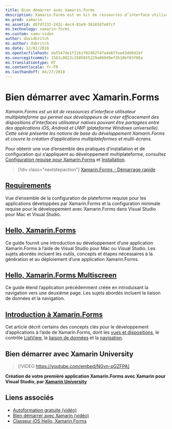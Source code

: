 ```yaml
---
title: Bien démarrer avec Xamarin.Forms
description: Xamarin.Forms est un kit de ressources d’interface utilisateur multiplateforme qui permet aux développeurs de créer efficacement des dispositions d’interfaces utilisateur natives pouvant être partagées entre des applications iOS, Android et UWP (plateforme Windows universelle). Cette série présente les notions de base du développement Xamarin.Forms et couvre la création d’applications multiplateformes et multi-écrans.
ms.prod: xamarin
ms.assetid: d87d7232-242c-4ec4-81e9-36103d7e8fcf
ms.technology: xamarin-forms
ms.custom: xamu-video
author: davidbritch
ms.author: dabritch
ms.date: 12/02/2016
ms.openlocfilehash: da5547de1f21b1f02462f47a4e6ffee43dd0d1bf
ms.sourcegitcommit: 1561c8022c3585655229a869d9ef3510bf83f00a
ms.translationtype: HT
ms.contentlocale: fr-FR
ms.lasthandoff: 04/27/2018
---
```

# <a name="getting-started-with-xamarinforms"></a>Bien démarrer avec Xamarin.Forms

_Xamarin.Forms est un kit de ressources d’interface utilisateur multiplateforme qui permet aux développeurs de créer efficacement des dispositions d’interfaces utilisateur natives pouvant être partagées entre des applications iOS, Android et UWP (plateforme Windows universelle). Cette série présente les notions de base du développement Xamarin.Forms et couvre la création d’applications multiplateformes et multi-écrans._

Pour obtenir une vue d’ensemble des pratiques d’installation et de configuration qui s’appliquent au développement multiplateforme, consultez [Configuration requise pour Xamarin.Forms](installation.md) et [Installation](~/cross-platform/get-started/installation/index.md).

> [!div class="nextstepaction"]
> [Xamarin.Forms - Démarrage rapide](~/xamarin-forms/get-started/hello-xamarin-forms/quickstart.md)



## <a name="requirementsinstallationmd"></a>[Requirements](installation.md)

Vue d’ensemble de la configuration de plateforme requise pour les applications développées par Xamarin.Forms et la configuration minimale requise pour le développement avec Xamarin.Forms dans Visual Studio pour Mac et Visual Studio.

## <a name="hello-xamarinformsxamarin-formsget-startedhello-xamarin-formsindexmd"></a>[Hello, Xamarin.Forms](~/xamarin-forms/get-started/hello-xamarin-forms/index.md)

Ce guide fournit une introduction au développement d’une application Xamarin.Forms à l’aide de Visual Studio pour Mac ou Visual Studio. Les sujets abordés incluent les outils, concepts et étapes nécessaires à la génération et au déploiement d’une application Xamarin.Forms.

## <a name="hello-xamarinforms-multiscreenxamarin-formsget-startedhello-xamarin-forms-multiscreenindexmd"></a>[Hello, Xamarin.Forms Multiscreen](~/xamarin-forms/get-started/hello-xamarin-forms-multiscreen/index.md)

Ce guide étend l’application précédemment créée en introduisant la navigation vers une deuxième page. Les sujets abordés incluent la liaison de données et la navigation.

## <a name="introduction-to-xamarinformsxamarin-formsget-startedintroduction-to-xamarin-formsmd"></a>[Introduction à Xamarin.Forms](~/xamarin-forms/get-started/introduction-to-xamarin-forms.md)

Cet article décrit certains des concepts clés pour le développement d’applications à l’aide de Xamarin.Forms, dont les [vues et dispositions](~/xamarin-forms/get-started/introduction-to-xamarin-forms.md#Views_and_Layouts), le contrôle [ListView](~/xamarin-forms/get-started/introduction-to-xamarin-forms.md#Lists_in_Xamarin_Forms), la [liaison de données](~/xamarin-forms/get-started/introduction-to-xamarin-forms.md#Data_Binding) et la [navigation](~/xamarin-forms/get-started/introduction-to-xamarin-forms.md#Navigation).


## <a name="get-started-with-xamarin-university"></a>Bien démarrer avec Xamarin University

> [!VIDEO https://youtube.com/embed/NGvn-pGZFPA]

**Création de votre première application Xamarin.Forms avec Xamarin pour Visual Studio, par [Xamarin University](https://university.xamarin.com)**


## <a name="related-links"></a>Liens associés

- [Autoformation gratuite (vidéo)](https://university.xamarin.com/self-guided)
- [Bien démarrer avec Xamarin (vidéo)](https://developer.xamarin.com/videos/)
- [Classeur iOS Hello, Xamarin.Forms](https://developer.xamarin.com/workbooks/xamarin-forms/getting-started/GettingStartedWithXamarinForms-ios.workbook)
